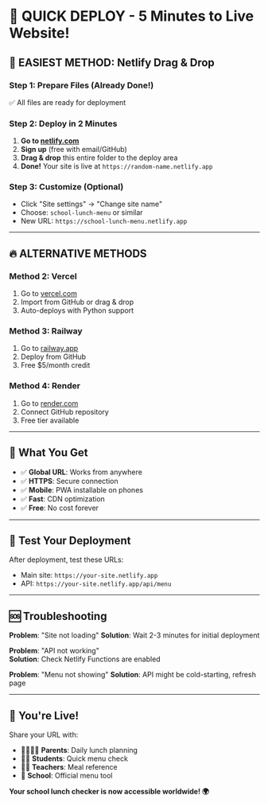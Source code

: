 # 🚀 **QUICK DEPLOY - 5 Minutes to Live Website!**

## 🌟 **EASIEST METHOD: Netlify Drag & Drop**

### **Step 1: Prepare Files (Already Done!)**
✅ All files are ready for deployment

### **Step 2: Deploy in 2 Minutes**

1. **Go to [netlify.com](https://netlify.com)**
2. **Sign up** (free with email/GitHub)
3. **Drag & drop** this entire folder to the deploy area
4. **Done!** Your site is live at `https://random-name.netlify.app`

### **Step 3: Customize (Optional)**
- Click "Site settings" → "Change site name"
- Choose: `school-lunch-menu` or similar
- New URL: `https://school-lunch-menu.netlify.app`

---

## 🔥 **ALTERNATIVE METHODS**

### **Method 2: Vercel**
1. Go to [vercel.com](https://vercel.com)
2. Import from GitHub or drag & drop
3. Auto-deploys with Python support

### **Method 3: Railway**
1. Go to [railway.app](https://railway.app)  
2. Deploy from GitHub
3. Free $5/month credit

### **Method 4: Render**
1. Go to [render.com](https://render.com)
2. Connect GitHub repository
3. Free tier available

---

## 📱 **What You Get**

- ✅ **Global URL**: Works from anywhere
- ✅ **HTTPS**: Secure connection
- ✅ **Mobile**: PWA installable on phones
- ✅ **Fast**: CDN optimization
- ✅ **Free**: No cost forever

---

## 🎯 **Test Your Deployment**

After deployment, test these URLs:
- Main site: `https://your-site.netlify.app`
- API: `https://your-site.netlify.app/api/menu`

---

## 🆘 **Troubleshooting**

**Problem**: "Site not loading"
**Solution**: Wait 2-3 minutes for initial deployment

**Problem**: "API not working"  
**Solution**: Check Netlify Functions are enabled

**Problem**: "Menu not showing"
**Solution**: API might be cold-starting, refresh page

---

## 🎉 **You're Live!**

Share your URL with:
- 👨‍👩‍👧‍👦 **Parents**: Daily lunch planning
- 👩‍🎓 **Students**: Quick menu check
- 👨‍🏫 **Teachers**: Meal reference
- 🏫 **School**: Official menu tool

**Your school lunch checker is now accessible worldwide! 🌍**

